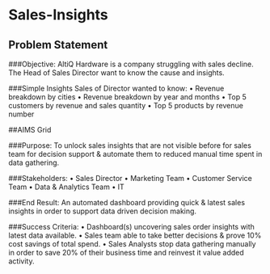 # Sales-Insights

## Problem Statement

###Objective: AltiQ Hardware is a company struggling with sales decline. The Head of Sales Director want to know the cause and insights.

###Simple Insights Sales of Director wanted to know:
•	Revenue breakdown by cities
•	Revenue breakdown by year and months
•	Top 5 customers by revenue and sales quantity
•	Top 5 products by revenue number 

##AIMS Grid

###Purpose:
 To unlock sales insights that are not visible before for sales team for decision support & automate them to reduced manual time spent in data gathering.

###Stakeholders:
•	Sales Director
•	Marketing Team 
•	Customer Service Team
•	Data & Analytics Team
•	IT 

###End Result:
 An automated dashboard providing quick & latest sales insights in order to support data driven decision making.

###Success Criteria:
•	Dashboard(s) uncovering sales order insights with latest data available.
•	Sales team able to take better decisions & prove 10% cost savings of total spend.
•	Sales Analysts stop data gathering manually in order to save 20% of their business time and reinvest it value added activity.
